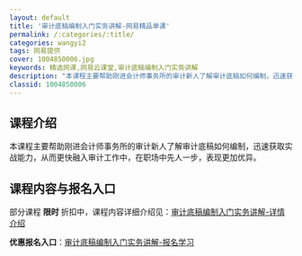 ```yaml
---
layout: default
title: '审计底稿编制入门实务讲解-网易精品单课'
permalink: /:categories/:title/
categories: wangyi2
tags: 网易提供
cover: 1004850006.jpg
keywords: 精选网课,网易云课堂,审计底稿编制入门实务讲解
description: "本课程主要帮助刚进会计师事务所的审计新人了解审计底稿如何编制，迅速获取实战能力，从而更快融入审计工作中，在职场中先人一步，表现更加优异。审计底稿编制入门实务讲解"
classid: 1004850006
---
```


## 课程介绍

本课程主要帮助刚进会计师事务所的审计新人了解审计底稿如何编制，迅速获取实战能力，从而更快融入审计工作中，在职场中先人一步，表现更加优异。

## 课程内容与报名入口

部分课程 **限时** 折扣中，课程内容详细介绍见：[审计底稿编制入门实务讲解-详情介绍](https://study.163.com/course/introduction/1004850006.htm?share=1&shareId=1025206652&utm_campaign=share&utm_medium=iphoneShare&utm_source=&utm_u=1025206652)

**优惠报名入口**：[审计底稿编制入门实务讲解-报名学习](https://study.163.com/course/introduction/1004850006.htm?share=1&shareId=1025206652&utm_campaign=share&utm_medium=iphoneShare&utm_source=&utm_u=1025206652)

